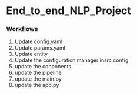 # End_to_end_NLP_Project
### Workflows

1. Update config.yaml
2. Update params.yaml
3. Update entity
4. Update the configuration manager insrc   config
5. update the conponents
6. update the pipeline
7. update the main.py
8. update the app.py